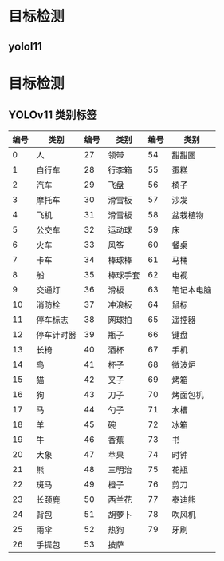 # 目标检测

## yolol11

# 目标检测

## YOLOv11 类别标签

| 编号 | 类别    | 编号 | 类别   | 编号 | 类别    |
|----|-------|----|------|----|-------|
| 0  | 人     | 27 | 领带   | 54 | 甜甜圈   |
| 1  | 自行车   | 28 | 行李箱  | 55 | 蛋糕    |
| 2  | 汽车    | 29 | 飞盘   | 56 | 椅子    |
| 3  | 摩托车   | 30 | 滑雪板  | 57 | 沙发    |
| 4  | 飞机    | 31 | 滑雪板  | 58 | 盆栽植物  |
| 5  | 公交车   | 32 | 运动球  | 59 | 床     |
| 6  | 火车    | 33 | 风筝   | 60 | 餐桌    |
| 7  | 卡车    | 34 | 棒球棒  | 61 | 马桶    |
| 8  | 船     | 35 | 棒球手套 | 62 | 电视    |
| 9  | 交通灯   | 36 | 滑板   | 63 | 笔记本电脑 |
| 10 | 消防栓   | 37 | 冲浪板  | 64 | 鼠标    |
| 11 | 停车标志  | 38 | 网球拍  | 65 | 遥控器   |
| 12 | 停车计时器 | 39 | 瓶子   | 66 | 键盘    |
| 13 | 长椅    | 40 | 酒杯   | 67 | 手机    |
| 14 | 鸟     | 41 | 杯子   | 68 | 微波炉   |
| 15 | 猫     | 42 | 叉子   | 69 | 烤箱    |
| 16 | 狗     | 43 | 刀子   | 70 | 烤面包机  |
| 17 | 马     | 44 | 勺子   | 71 | 水槽    |
| 18 | 羊     | 45 | 碗    | 72 | 冰箱    |
| 19 | 牛     | 46 | 香蕉   | 73 | 书     |
| 20 | 大象    | 47 | 苹果   | 74 | 时钟    |
| 21 | 熊     | 48 | 三明治  | 75 | 花瓶    |
| 22 | 斑马    | 49 | 橙子   | 76 | 剪刀    |
| 23 | 长颈鹿   | 50 | 西兰花  | 77 | 泰迪熊   |
| 24 | 背包    | 51 | 胡萝卜  | 78 | 吹风机   |
| 25 | 雨伞    | 52 | 热狗   | 79 | 牙刷    |
| 26 | 手提包   | 53 | 披萨   |    |       |

